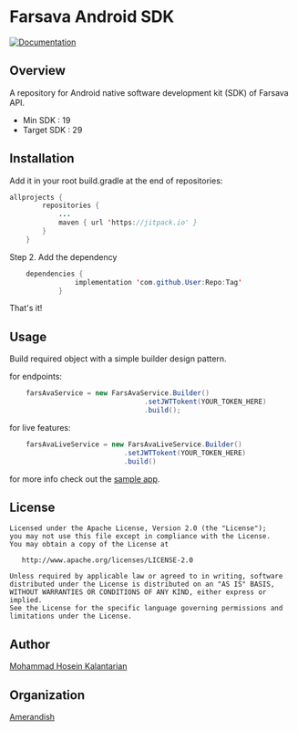 #  Farsava Android SDK
[![Documentation](https://img.shields.io/badge/api-reference-blue.svg)](https://bump.sh/doc/farsava)

## Overview

A repository for Android native software development kit (SDK) of Farsava API.

- Min SDK : 19
- Target SDK : 29

## Installation

Add it in your root build.gradle at the end of repositories:
```java
allprojects {
		repositories {
			...
			maven { url 'https://jitpack.io' }
		}
	}
```
Step 2. Add the dependency
```java
	dependencies {
        		implementation 'com.github.User:Repo:Tag'
        	}
```
That's it!

## Usage

Build required object with a simple builder design pattern.

for endpoints:    
```java
    farsAvaService = new FarsAvaService.Builder()
                                 .setJWTTokent(YOUR_TOKEN_HERE)
                                 .build();
```
for live features: 
```java
    farsAvaLiveService = new FarsAvaLiveService.Builder()
                            .setJWTTokent(YOUR_TOKEN_HERE)
                            .build()
```                           
for more info check out the [sample app](https://github.com/amerandish/farsava-android-sdk/tree/master/app).

## License

    Licensed under the Apache License, Version 2.0 (the "License");
    you may not use this file except in compliance with the License.
    You may obtain a copy of the License at

       http://www.apache.org/licenses/LICENSE-2.0

    Unless required by applicable law or agreed to in writing, software
    distributed under the License is distributed on an "AS IS" BASIS,
    WITHOUT WARRANTIES OR CONDITIONS OF ANY KIND, either express or implied.
    See the License for the specific language governing permissions and
    limitations under the License.

## Author

[Mohammad Hosein Kalantarian](https://www.mhksoft.com)

## Organization

[Amerandish](https://www.amerandish.com)
